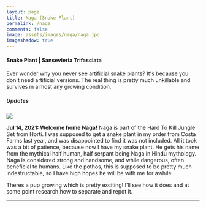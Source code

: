 ```yaml
---
layout: page
title: Naga (Snake Plant)
permalink: /naga
comments: false
image: assets/images/naga/naga.jpg
imageshadow: true
---
```


#### Snake Plant | Sansevieria Trifasciata

Ever wonder why you never see artificial snake plants? It's because you don't need artificial versions. The real thing is pretty much unkillable and survives in almost any growing condition.

##### Updates

<img class="figure-img" src="{{site.baseurl}}/assets/images/naga/naga-jul20-21.jpg">

**Jul 14, 2021: Welcome home Naga!** Naga is part of the Hard To Kill Jungle Set from Horti. I was supposed to get a snake plant in my order from Costa Farms last year, and was disappointed to find it was not included.  All it took was a bit of patience, because now I have my snake plant. He gets his name from the mythical half human, half serpant being Naga in Hindu mythology. Naga is considered strong and handsome, and while dangerous, often beneficial to humans. Like the pothos, this is supposed to be pretty much indestructable, so I have high hopes he will be with me for awhile.

Theres a pup growing which is pretty exciting!  I'll see how it does and at some point research how to separate and repot it.

<hr/>